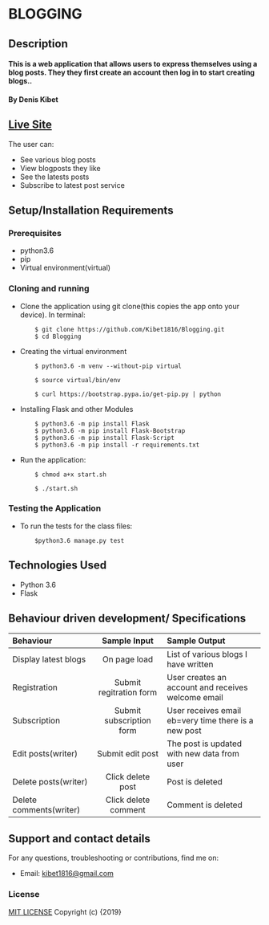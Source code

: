# BLOGGING

## Description
#### This is a web application that allows users to express themselves using a blog posts. They they first create an account then log in to start creating blogs..
#### By **Denis Kibet**

## [Live Site](https://infinite-dawn-83643.herokuapp.com/)

The user can:

* See various blog posts
* View blogposts they like
* See the latests posts
* Subscribe to latest post service

## Setup/Installation Requirements

### Prerequisites

* python3.6
* pip
* Virtual environment(virtual)

### Cloning and running

* Clone the application using git clone(this copies the app onto your device). In terminal:

          $ git clone https://github.com/Kibet1816/Blogging.git
          $ cd Blogging

* Creating the virtual environment

          $ python3.6 -m venv --without-pip virtual

          $ source virtual/bin/env

          $ curl https://bootstrap.pypa.io/get-pip.py | python

* Installing Flask and other Modules

          $ python3.6 -m pip install Flask
          $ python3.6 -m pip install Flask-Bootstrap
          $ python3.6 -m pip install Flask-Script
          $ python3.6 -m pip install -r requirements.txt

* Run the application:

          $ chmod a+x start.sh

          $ ./start.sh

### Testing the Application

* To run the tests for the class files:

          $python3.6 manage.py test

## Technologies Used

* Python 3.6
* Flask

## Behaviour driven development/ Specifications

| Behaviour |  Sample Input | Sample Output |
| :---------------- | :---------------: | :------------------ |
| Display latest blogs | On page load | List of various blogs I have written |
| Registration | Submit regitration form | User creates an account and receives welcome email |
| Subscription | Submit subscription form| User receives email eb=very time there is a new post|
| Edit posts(writer) | Submit edit post | The post is updated with new data from user |
| Delete posts(writer) | Click delete post | Post is deleted |
| Delete comments(writer) | Click delete comment | Comment is deleted |

## Support and contact details

For any questions, troubleshooting or contributions,  find me on:

* Email: kibet1816@gmail.com

### License

[MIT LICENSE](https://github.com/Kibet1816/Blogging/blob/master/license.md)
Copyright (c) {2019}
